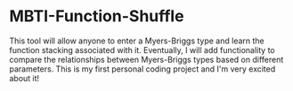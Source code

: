 # MBTI-Function-Shuffle
This tool will allow anyone to enter a Myers-Briggs type and learn the function stacking associated with it.  Eventually, I will add functionality to compare the relationships between Myers-Briggs types based on different parameters.  This is my first personal coding project and I'm very excited about it!
